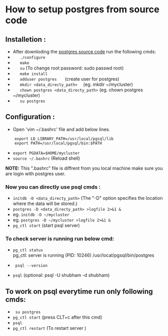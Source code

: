 # How to setup postgres from source code

## Installetion :
- After downloding the [postgres source code](https://www.postgresql.org/ftp/source/v9.4.26/)  run the following cmds:
- `    ./configure `
- `    make `
- `    su ` (To change root password: sudo passwd root)
- `    make install  `
- `    adduser postgres    ` (create user for postgres)
- `    mkdir <data_directy_path>   ` (eg. mkdir ~/mycluster)
- `    chown postgres <data_directy_path> ` (eg. chown postgres ~/mycluster)
- `    su postgres `

## Configuration :
-   Open 'vim ~/.bashrc' file and add below lines.
``` 
    export LD_LIBRARY_PATH=/usr/local/pgsql/lib  
    export PATH=/usr/local/pgsql/bin:$PATH 
```
- ` export PGDATA=$HOME/mycluster `
- ` source ~/.bashrc ` (Reload shell)

**NOTE:** This ".bashrc" file is diffrent from you local machine make sure you are login with postgres user.

### Now you can directly use psql cmds :
- ` initdb -D <data_directy_path> ` (The "-D" option specifies the location where the data will be stored.)
- ` postgres -D <data_directy_path> >logfile 2>&1 & `
- eg. ` initdb -D ~/mycluster `
- eg. ` postgres -D ~/mycluster >logfile 2>&1 & `
- ` pg_ctl start `     (start psql server)

### To check server is running run below cmd: 
- ` pg_ctl status `         
        pg_ctl: server is running (PID: 10246)
        /usr/local/pgsql/bin/postgres

- ` psql --version`
- ` psql ` (optional: psql -U shubham -d shubham)

## To work on psql everytime run only following cmds:
- ` su postgres`
- ` pg_ctl start ` (press CLT+c after this cmd)
- ` psql `
- ` pg_ctl restart ` (To restart server )